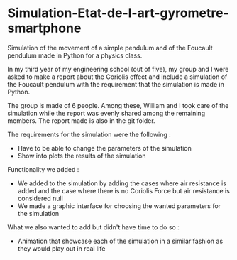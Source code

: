 # Simulation-Etat-de-l-art-gyrometre-smartphone
Simulation of the movement of a simple pendulum and of the Foucault pendulum made in Python for a physics class.

In my third year of my engineering school (out of five), my group and I were asked to make a report about the Coriolis effect and include a simulation of the Foucault 
pendulum with the requirement that the simulation is made in Python.

The group is made of 6 people. Among these, William and I took care of the simulation while the report was evenly shared among the remaining members. 
The report made is also in the git folder. 

The requirements for the simulation were the following :
- Have to be able to change the parameters of the simulation
- Show into plots the results of the simulation

Functionality we added :
- We added to the simulation by adding the cases where air resistance is added and the case where there is no Coriolis Force but air resistance is considered null
- We made a graphic interface for choosing the wanted parameters for the simulation

What we also wanted to add but didn't have time to do so :
- Animation that showcase each of the simulation in a similar fashion as they would play out in real life
